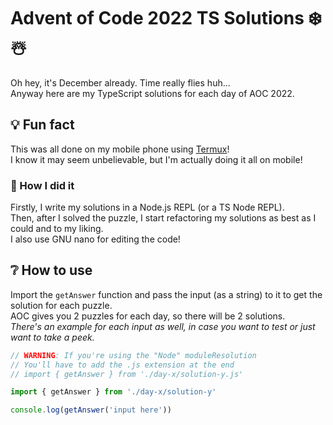 # Advent of Code 2022 TS Solutions ❄️☃️
Oh hey, it's December already. Time really flies huh...  
Anyway here are my TypeScript solutions for each day of AOC 2022.

## 💡 Fun fact
This was all done on my mobile phone using [Termux](https://termux.dev)!  
I know it may seem unbelievable, but I'm actually doing it all on mobile!

### 🤯 How I did it
Firstly, I write my solutions in a Node.js REPL (or a TS Node REPL).  
Then, after I solved the puzzle, I start refactoring my solutions as best as I could and to my liking.  
I also use GNU nano for editing the code!

## ❔ How to use
Import the `getAnswer` function and pass the input (as a string) to it to get the solution for each puzzle.  
AOC gives you 2 puzzles for each day, so there will be 2 solutions.  
*There's an example for each input as well, in case you want to test or just want to take a peek.*
```ts
// WARNING: If you're using the "Node" moduleResolution
// You'll have to add the .js extension at the end
// import { getAnswer } from './day-x/solution-y.js'

import { getAnswer } from './day-x/solution-y'

console.log(getAnswer('input here'))
```
